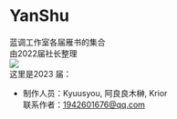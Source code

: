 # YanShu
蓝调工作室各届雁书的集合  
由2022届社长整理  
![](https://github.com/Dylan-wg/YanShu/blob/2022/0%E9%9B%81%E4%B9%A6%E5%B0%81%E9%9D%A2/%E9%9B%81%E4%B9%A6%E5%B0%81%E9%9D%A2.png)  
这里是2023  届：
+ 制作人员：Kyuusyou, 阿良良木榊, Krior  
联系作者：1942601676@qq.com
